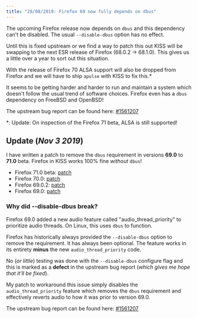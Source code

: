 ```yaml
---
title: "28/08/2019: Firefox 69 now fully depends on dbus"
---
```


The upcoming Firefox release now depends on `dbus` and this dependency can't be disabled. The usual `--disable-dbus` option has no effect.

Until this is fixed upstream or we find a way to patch this out KISS will be swapping to the next ESR release of Firefox (68.0.2 -> 68.1.0). This gives us a little over a year to sort out this situation.

With the release of Firefox 70 ALSA support will also be dropped from Firefox and we will have to ship `apulse` with KISS to fix this.\*

It seems to be getting harder and harder to run and maintain a system which doesn't follow the usual trend of software choices. Firefox even has a `dbus` dependency on FreeBSD and OpenBSD!

The upstream bug report can be found here: [#1561207](https://bugzilla.mozilla.org/show_bug.cgi?id=1561207)

\*: Update: On inspection of the Firefox 71 beta, ALSA is still supported!


## Update (*Nov 3 2019*)

I have written a patch to remove the `dbus` requirement in versions **69.0** to **71.0** beta. Firefox in KISS works 100% fine *without* `dbus`!

- Firefox 71.0 beta: [patch](https://github.com/kisslinux/repo/blob/ded0a8fc3e2800a579a2ed7df850e619a113c8eb/testing/firefox/patches/firefox-71-no-dbus.patch)
- Firefox 70.0: [patch](https://github.com/kisslinux/repo/blob/a71e02ef014d044ab3e8c0938003b4183c3e26fc/extra/firefox/patches/firefox-70-no-dbus.patch)
- Firefox 69.0.2: [patch](https://github.com/kisslinux/repo/blob/a7e7f001cd829f9e177fc93959dfcdd0d6749014/extra/firefox/patches/firefox-69.0.2-no-dbus.patch)
- Firefox 69.0: [patch](https://github.com/kisslinux/repo/blob/aa24ba44e318f5fbb85eea5fe14c908b24cab6fb/extra/firefox/patches/firefox-69-no-dbus.patch)


### Why did --disable-dbus break?

Firefox 69.0 added a new audio feature called "audio_thread_priority" to prioritize audio threads. On Linux, this uses `dbus` to function.

Firefox has historically always provided the `--disable-dbus` option to remove the requirement. It has always been optional. The feature works in its entirety **minus** the new `audio_thread_priority` code.

No (*or little*) testing was done with the `--disable-dbus` configure flag and this is marked as a **defect** in the upstream bug report (*which gives me hope that it'll be fixed*).

My patch to workaround this issue simply disables the `audio_thread_priority` feature which removes the `dbus` requirement and effectively reverts audio to how it was prior to version 69.0.

The upstream bug report can be found here: [#1561207](https://bugzilla.mozilla.org/show_bug.cgi?id=1561207)
